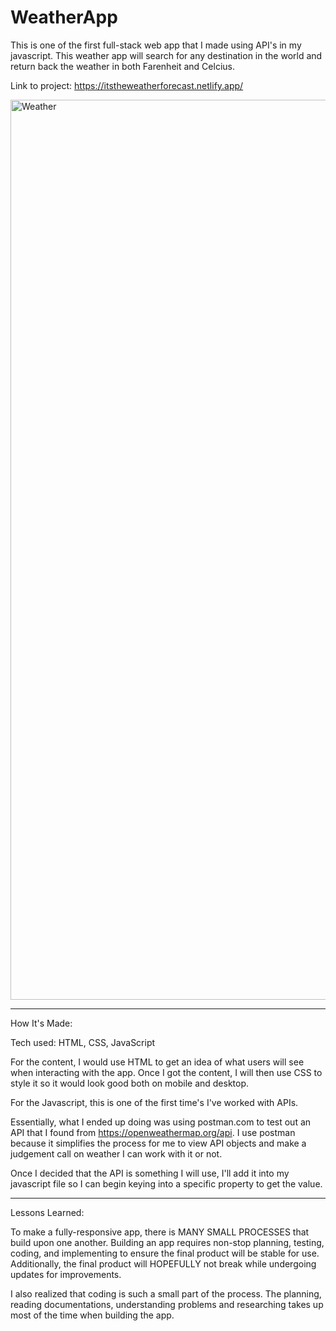 # WeatherApp
This is one of the first full-stack web app that I made using API's in my javascript. This weather app will search for any destination in the world and return back the weather in both Farenheit and Celcius.

Link to project: https://itstheweatherforecast.netlify.app/


<img width="1440" alt="Weather" src="https://user-images.githubusercontent.com/71569932/189572188-6e326f70-9ddd-442a-a1e3-04407abfb240.png">




_______________________________________________________________________________________________________________________________________

How It's Made:

Tech used: HTML, CSS, JavaScript



For the content, I would use HTML to get an idea of what users will see when interacting with the app. Once I got the content, I will then use CSS to style it so it would look good both on mobile and desktop.

For the Javascript, this is one of the first time's I've worked with APIs.

Essentially, what I ended up doing was using postman.com to test out an API that I found from https://openweathermap.org/api. I use postman because it simplifies the process for me to view API objects and make a judgement call on weather I can work with it or not.

Once I decided that the API is something I will use, I'll add it into my javascript file so I can begin keying into a specific property to get the value.

__________________________________________________________________________________________________________________________________________________________

Lessons Learned:


To make a fully-responsive app, there is MANY SMALL PROCESSES that build upon one another.  Building an app requires non-stop planning, testing, coding, and implementing to ensure the final product will be stable for use. Additionally, the final product will HOPEFULLY not break while undergoing updates for improvements. 

I also realized that coding is such a small part of the process. The planning, reading documentations, understanding problems and researching takes up most of the time when building the app.

